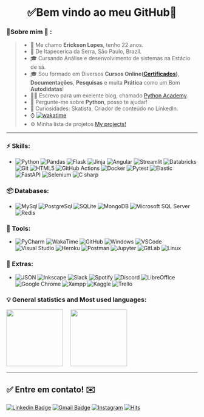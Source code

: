 <h1 align="center"> 
	✅Bem vindo ao meu GitHub🚀
</h1>

### 👦Sobre mim :seedling: : 
> - 👋 Me chamo **Erickson Lopes**, tenho 22 anos.
> - 📌  De Itapecerica da Serra, São Paulo, Brazil.
> - 🎓 Cursando Análise e desenvolvimento de sistemas na Estácio de sá. 
> - 🎓 Sou formado em Diversos **Cursos Online([Certificados](https://github.com/ericksonlopes/Certificates))**, **Documentações**, **Pesquisas** e muita **Prática** como um Bom **Autodidatas**! 
> - 👨‍🏫 Escrevo para um exelente blog, chamado [Python Academy](https://pythonacademy.com.br/autores/erickson-lopes).
> - 💬 Pergunte-me sobre **Python**, posso te ajudar!
> - 🔭 Curiosidades: Skatista, Criador de conteúdo no LinkedIn.
> - ⌚ [![wakatime](https://wakatime.com/badge/user/541772df-f19f-4145-a40c-cf7ffac73ea5.svg)](https://wakatime.com/@541772df-f19f-4145-a40c-cf7ffac73ea5)
> - ⚙ Minha lista de projetos [My projects!](https://github.com/stars/ericksonlopes/lists/projects)
<hr>

### ⚡ Skills:
- ![Python](https://img.shields.io/badge/-Python-3776AB?&logo=Python&logoColor=FFFFFF) ![Pandas](https://img.shields.io/badge/-pandas-150458?&logo=pandas&logoColor=FFFFFF) ![Flask](https://img.shields.io/badge/-Flask-181717?&logo=Flask&logoColor=FFFFFF) ![Jinja](https://img.shields.io/badge/-Jinja2-B41717?&logo=Jinja&logoColor=FFFFFF) ![Angular](https://img.shields.io/badge/-Angular-DD0031?&logo=Angular&logoColor=FFFFFF) ![Streamlit](https://img.shields.io/badge/-Streamlit-FF4B4B?&logo=Streamlit&logoColor=FFFFFF) ![Databricks](https://img.shields.io/badge/-databricks-FF3621?&logo=databricks&logoColor=FFFFFF) ![Git](https://img.shields.io/badge/-Git-F05032?&logo=git&logoColor=FFFFFF) ![HTML5](https://img.shields.io/badge/-HTML5-E34F26?&logo=HTML5&logoColor=FFFFFF) ![GitHub Actions](https://img.shields.io/badge/-GitHub%20Actions-2088FF?&logo=GitHub%20Actions&logoColor=FFFFFF) ![Docker](https://img.shields.io/badge/-Docker-2496ED?&logo=Docker&logoColor=FFFFFF) ![Pytest](https://img.shields.io/badge/-Pytest-0A9EDC?&logo=Pytest&logoColor=FFFFFF) ![Elastic](https://img.shields.io/badge/-elastic-005571?&logo=elastic&logoColor=FFFFFF)  ![FastAPI](https://img.shields.io/badge/-FastAPI-009688?&logo=FastAPI&logoColor=FFFFFF) ![Selenium](https://img.shields.io/badge/-Selenium-43B02A?&logo=Selenium&logoColor=FFFFFF) ![C sharp](https://img.shields.io/badge/-CSharp-239120?&logo=CSharp&logoColor=FFFFFF)

### 📦 Databases:
- ![MySql](https://img.shields.io/badge/-MySql-003B57?&logo=MySQL&logoColor=FFFFFF) ![PostgreSql](https://img.shields.io/badge/-PostgreSql-336791?&logo=postgresql&logoColor=FFFFFF) ![SQLite](https://img.shields.io/badge/-SQLite-4479A1?&logo=sqlite&logoColor=FFFFFF) ![MongoDB](https://img.shields.io/badge/-MongoDB-47A248?&logo=MongoDB&logoColor=FFFFFF) ![Microsoft SQL Server](https://img.shields.io/badge/-Microsoft%20SQL%20Server-CC2927?&logo=Microsoft%20SQL%20Server&logoColor=FFFFFF) ![Redis](https://img.shields.io/badge/-Redis-DC382D?&logo=Redis&logoColor=FFFFFF)

### 🧰 Tools:
- ![PyCharm](https://img.shields.io/badge/-PyCharm-181717?&logo=PyCharm&logoColor=FFFFFF) ![WakaTime](https://img.shields.io/badge/-WakaTime-181717?&logo=WakaTime&logoColor=FFFFFF) ![GitHub](https://img.shields.io/badge/-GitHub-181717?&logo=GitHub&logoColor=FFFFFF) ![Windows](https://img.shields.io/badge/-Windows-0078D6?&logo=Windows&logoColor=FFFFFF) ![VSCode](https://img.shields.io/badge/-VSCode-007ACC?&logo=Visual%20Studio%20Code&logoColor=FFFFFF) ![Visual Studio](https://img.shields.io/badge/-Visual%20Studio-5C2D91?&logo=Visual%20Studio&logoColor=FFFFFF) ![Heroku](https://img.shields.io/badge/-Heroku-430098?&logo=Heroku&logoColor=FFFFFF) ![Postman](https://img.shields.io/badge/-Postman-FF6C37?&logo=Postman&logoColor=FFFFFF) ![Jupyter](https://img.shields.io/badge/-jupyter-F37626?&logo=Jupyter&logoColor=FFFFFF) ![GitLab](https://img.shields.io/badge/-GitLab-FCA121?&logo=GitLab&logoColor=FFFFFF) ![Linux](https://img.shields.io/badge/-Linux-FCC624?&logo=Linux&logoColor=FFFFFF) 

### 🧩 Extras:
- ![JSON](https://img.shields.io/badge/-JSON-181717?&logo=JSON&logoColor=FFFFFF) ![Inkscape](https://img.shields.io/badge/-Inkscape-181717?&logo=Inkscape&logoColor=FFFFFF) ![Slack](https://img.shields.io/badge/-Slack-4A154B?&logo=Slack&logoColor=FFFFFF) ![Spotify](https://img.shields.io/badge/-Spotify-1ED760?&logo=Spotify&logoColor=FFFFFF) ![Discord](https://img.shields.io/badge/-Discord-5865F2?&logo=Discord&logoColor=FFFFFF) ![LibreOffice](https://img.shields.io/badge/-LibreOffice-18A303?&logo=LibreOffice&logoColor=FFFFFF) ![Google Chrome](https://img.shields.io/badge/-Google%20Chrome-4285F4?&logo=GoogleChrome&logoColor=FFFFFF)  ![Xampp](https://img.shields.io/badge/-XAMPP-FB7A24?&logo=XAMPP&logoColor=FFFFFF)  ![Kaggle](https://img.shields.io/badge/-Kaggle-20BEFF?&logo=Kaggle&logoColor=FFFFFF) ![Trello](https://img.shields.io/badge/-Trello-0052CC?&logo=Trello&logoColor=FFFFFF) 
 
### :bulb: General statistics and Most used languages:
<p float="left" align="left">
  <img src="https://github-readme-stats.vercel.app/api?username=Ericksonlopes&theme=cobalt&show_icons=true" height="149px" />
  &nbsp; &nbsp;
  <img src="https://github-readme-stats.vercel.app/api/top-langs/?username=Ericksonlopes&hide=scss,JavaScript,PowerShell,C++,Td,Tcl,Tex,Fortran,C&layout=compact&theme=cobalt&title_color=2ED3EA" height="149px" />
</p>

<hr>

## ✅ Entre em contato! ✉️

[![Linkedin Badge](https://img.shields.io/badge/-LinkedIn-blue?style=flat-square&logo=Linkedin&logoColor=white&link=https://linkedin.com/in/brunoluiss)](https://www.linkedin.com/in/ericksonlopes/)
 [![Gmail Badge](https://img.shields.io/badge/-ofc.erickson@gmail.com-c14438?style=flat-square&logo=Gmail&logoColor=white&link=mailto:vmeazevedo@gmail.com)](mailto:ofc.erickson@gmail.com)
 [![Instagram](https://img.shields.io/badge/-Instagram-E4405F?&logo=Instagram&logoColor=FFFFFF)](https://www.instagram.com/erickson.lds/) [![Hits](https://hits.seeyoufarm.com/api/count/incr/badge.svg?url=https%3A%2F%2Fgithub.com%2FErickson-lopes-dev&count_bg=%23FE6E96&title_bg=%23282A36&icon=&icon_color=%23E7E7E7&title=Visualizações+no+Perfil&edge_flat=true)](https://github.com/ericksonlopes)

